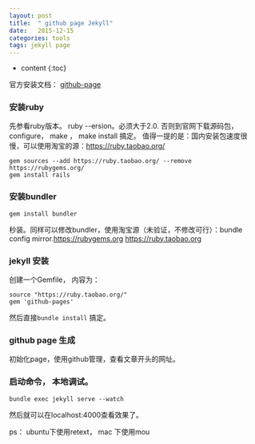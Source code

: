```yaml
---
layout: post
title:  " github page Jekyll"
date:   2015-12-15
categories: tools
tags: jekyll page
---
```

* content
{:toc}




官方安装文档：
[github-page](https://help.github.com/articles/using-jekyll-with-pages/)

### 安装ruby
先参看ruby版本。 ruby --ersion。必须大于2.0. 否则到官网下载源码包，configure， make ， make install 搞定。
值得一提的是：国内安装包速度很慢，可以使用淘宝的源：https://ruby.taobao.org/

```
gem sources --add https://ruby.taobao.org/ --remove https://rubygems.org/
gem install rails

```

### 安装bundler
`gem install bundler`

 秒装。同样可以修改bundler，使用淘宝源（未验证，不修改可行）：bundle config mirror.https://rubygems.org https://ruby.taobao.org

### jekyll 安装
创建一个Gemfile， 内容为：

```
source "https://ruby.taobao.org/"
gem 'github-pages'
```
然后直接`bundle install` 搞定。

### github page 生成
初始化page，使用github管理，查看文章开头的网址。

### 启动命令， 本地调试。
`bundle exec jekyll serve --watch `

然后就可以在localhost:4000查看效果了。

ps： ubuntu下使用retext， mac 下使用mou
